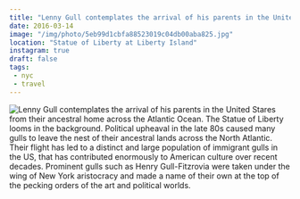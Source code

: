 ```yaml
---
title: "Lenny Gull contemplates the arrival of his parents in the United Stares from their ancestral home across the Atlantic Ocean. The Statue of Liberty looms in the background.  Political upheaval in the late 80s caused many gulls to leave the nest of their ancestral lands across the North Atlantic. Their flight has led to a distinct and large population of immigrant gulls in the US, that has contributed enormously to American culture over recent decades.  Prominent gulls such as Henry Gull-Fitzrovia were taken under the wing of New York aristocracy and made a name of their own at the top of the pecking orders of the art and political worlds."
date: 2016-03-14
image: "/img/photo/5eb99d1cbfa88523019c04db00aba825.jpg"
location: "Statue of Liberty at Liberty Island"
instagram: true
draft: false
tags:
 - nyc
 - travel
---
```


![Lenny Gull contemplates the arrival of his parents in the United Stares from their ancestral home across the Atlantic Ocean. The Statue of Liberty looms in the background.  Political upheaval in the late 80s caused many gulls to leave the nest of their ancestral lands across the North Atlantic. Their flight has led to a distinct and large population of immigrant gulls in the US, that has contributed enormously to American culture over recent decades.  Prominent gulls such as Henry Gull-Fitzrovia were taken under the wing of New York aristocracy and made a name of their own at the top of the pecking orders of the art and political worlds.](/img/photo/5eb99d1cbfa88523019c04db00aba825.jpg)

